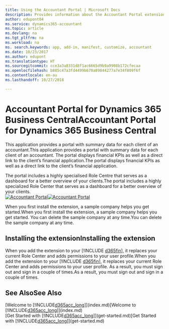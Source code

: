 ```yaml
---
title: Using the Accountant Portal | Microsoft Docs
description: Provides information about the Accountant Portal extension.
author: edupont04
ms.service: dynamics365-accountant
ms.topic: article
ms.devlang: na
ms.tgt_pltfrm: na
ms.workload: na
ms. search.keywords: app, add-in, manifest, customize, accountant
ms.date: 10/23/2017
ms.author: edupont
ms.translationtype: HT
ms.sourcegitcommit: cce3a3a8331d8f1ac6665d9b9a9908b172cfecaa
ms.openlocfilehash: b885c47a3fd4499b670a89844277a7e34f809f6f
ms.contentlocale: en-au
ms.lasthandoff: 10/27/2018

---
```

# <a name="accountant-portal-for-dynamics-365-business-central"></a><span data-ttu-id="b6a1d-103">Accountant Portal for Dynamics 365 Business Central</span><span class="sxs-lookup"><span data-stu-id="b6a1d-103">Accountant Portal for Dynamics 365 Business Central</span></span>
<span data-ttu-id="b6a1d-104">This application provides a portal with summary data for each client of an accountant.</span><span class="sxs-lookup"><span data-stu-id="b6a1d-104">This application provides a portal with summary data for each client of an accountant.</span></span> <span data-ttu-id="b6a1d-105">The portal displays financial KPIs as well as a direct link to the client’s financial application.</span><span class="sxs-lookup"><span data-stu-id="b6a1d-105">The portal displays financial KPIs as well as a direct link to the client’s financial application.</span></span>  

<span data-ttu-id="b6a1d-106">The portal includes a highly specialised Role Centre that serves as a dashboard for a better overview of your clients.</span><span class="sxs-lookup"><span data-stu-id="b6a1d-106">The portal includes a highly specialized Role Center that serves as a dashboard for a better overview of your clients.</span></span>  
<span data-ttu-id="b6a1d-107">[![Accountant Portal](./media/accountant-get-started/accountant-dashboard.png)](https://go.microsoft.com/fwlink/?linkid=851257)</span><span class="sxs-lookup"><span data-stu-id="b6a1d-107">[![Accountant Portal](./media/accountant-get-started/accountant-dashboard.png)](https://go.microsoft.com/fwlink/?linkid=851257)</span></span>

<span data-ttu-id="b6a1d-108">When you first install the extension, a sample company helps you get started.</span><span class="sxs-lookup"><span data-stu-id="b6a1d-108">When you first install the extension, a sample company helps you get started.</span></span> <span data-ttu-id="b6a1d-109">You can delete the sample company at any time.</span><span class="sxs-lookup"><span data-stu-id="b6a1d-109">You can delete the sample company at any time.</span></span>  

## <a name="installing-the-extension"></a><span data-ttu-id="b6a1d-110">Installing the extension</span><span class="sxs-lookup"><span data-stu-id="b6a1d-110">Installing the extension</span></span>
<span data-ttu-id="b6a1d-111">When you add the extension to your [!INCLUDE [d365fin](includes/d365fin_md.md)], it replaces your current Role Center and adds permissions to your user profile.</span><span class="sxs-lookup"><span data-stu-id="b6a1d-111">When you add the extension to your [!INCLUDE [d365fin](includes/d365fin_md.md)], it replaces your current Role Center and adds permissions to your user profile.</span></span> <span data-ttu-id="b6a1d-112">As a result, you must sign out and sign in a couple of times.</span><span class="sxs-lookup"><span data-stu-id="b6a1d-112">As a result, you must sign out and sign in a couple of times.</span></span>  

## <a name="see-also"></a><span data-ttu-id="b6a1d-113">See Also</span><span class="sxs-lookup"><span data-stu-id="b6a1d-113">See Also</span></span>
<span data-ttu-id="b6a1d-114">[Welcome to [!INCLUDE[d365acc_long](includes/d365acc_long_md.md)]](index.md)</span><span class="sxs-lookup"><span data-stu-id="b6a1d-114">[Welcome to [!INCLUDE[d365acc_long](includes/d365acc_long_md.md)]](index.md)</span></span>  
<span data-ttu-id="b6a1d-115">[Get Started with [!INCLUDE[d365acc_long](includes/d365acc_long_md.md)]](get-started.md)</span><span class="sxs-lookup"><span data-stu-id="b6a1d-115">[Get Started with [!INCLUDE[d365acc_long](includes/d365acc_long_md.md)]](get-started.md)</span></span>  

